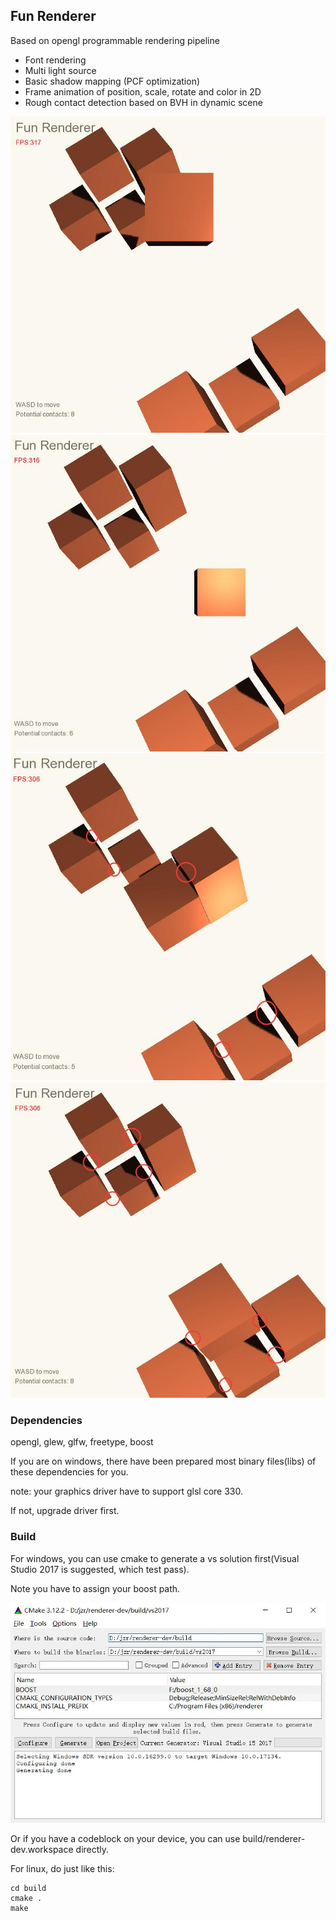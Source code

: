 ## Fun Renderer

[//]: # (Begin current test results)

Based on opengl programmable rendering pipeline

* Font rendering
* Multi light source
* Basic shadow mapping (PCF optimization)
* Frame animation of position, scale, rotate and color in 2D
* Rough contact detection based on BVH in dynamic scene

![Screenshot](https://github.com/Bairuo/renderer/raw/master/meta/move1.jpg)
![Screenshot](https://github.com/Bairuo/renderer/raw/master/meta/move2.jpg)
![Screenshot](https://github.com/Bairuo/renderer/raw/master/meta/contacts5.jpg)
![Screenshot](https://github.com/Bairuo/renderer/raw/master/meta/contacts8.jpg)

### Dependencies
opengl,  glew, glfw, freetype, boost

If you are on windows, there have been prepared most binary files(libs) of these dependencies for you.

note: your graphics driver have to support glsl core 330.

If not, upgrade driver first.

### Build
For windows, you can use cmake to generate a vs solution first(Visual Studio 2017 is suggested, which test pass).

Note you have to assign your boost path.

![Screenshot](https://github.com/Bairuo/renderer/raw/master/meta/cmake.jpg)

Or if you have a codeblock on your device, you can use build/renderer-dev.workspace directly.

For linux,  do just like this:

```
cd build
cmake .
make
```
